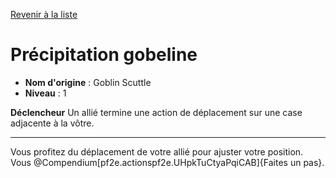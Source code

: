 [Revenir à la liste](list.md)

# Précipitation gobeline

 * **Nom d'origine** : Goblin Scuttle
 * **Niveau** : 1


<p><strong>Déclencheur</strong>  Un allié termine une action de déplacement sur une case adjacente à la vôtre.</p>
<hr>
<p>Vous profitez du déplacement de votre allié pour ajuster votre position. Vous @Compendium[pf2e.actionspf2e.UHpkTuCtyaPqiCAB]{Faites un pas}.</p>
